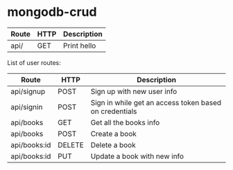 # mongodb-crud

Route            | HTTP |        Description        
-----------------|------|---------------------------
  api/           | GET  | Print hello               


List of user routes:

  Route           | HTTP    |            Description                                     
------------------|---------|------------------------------------------------------------
  api/signup      | POST    | Sign up with new user info                                 
  api/signin      | POST    | Sign in while get an access token  based on credentials    
  api/books       | GET     | Get all the books info
  api/books       | POST    | Create a book
  api/books:id    | DELETE  | Delete a book
  api/books:id    | PUT     | Update a book with new info

  